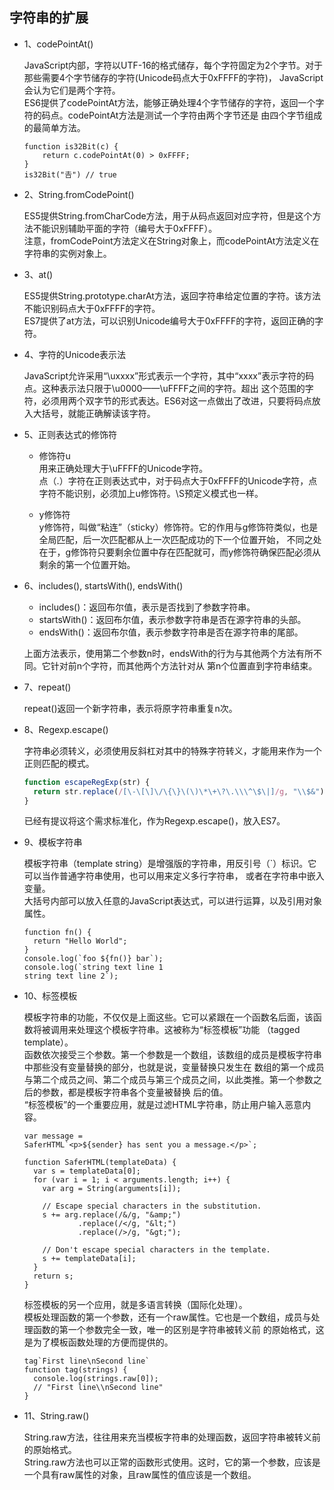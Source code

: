 ## 字符串的扩展  

* 1、codePointAt()  

  JavaScript内部，字符以UTF-16的格式储存，每个字符固定为2个字节。对于那些需要4个字节储存的字符(Unicode码点大于0xFFFF的字符)，
  JavaScript会认为它们是两个字符。  
  ES6提供了codePointAt方法，能够正确处理4个字节储存的字符，返回一个字符的码点。codePointAt方法是测试一个字符由两个字节还是
  由四个字节组成的最简单方法。  
  
  ```
  function is32Bit(c) {
      return c.codePointAt(0) > 0xFFFF;
  }
  is32Bit("𠮷") // true
  ```
  
* 2、String.fromCodePoint()  

  ES5提供String.fromCharCode方法，用于从码点返回对应字符，但是这个方法不能识别辅助平面的字符（编号大于0xFFFF）。  
  注意，fromCodePoint方法定义在String对象上，而codePointAt方法定义在字符串的实例对象上。  
  
* 3、at()  

  ES5提供String.prototype.charAt方法，返回字符串给定位置的字符。该方法不能识别码点大于0xFFFF的字符。  
  ES7提供了at方法，可以识别Unicode编号大于0xFFFF的字符，返回正确的字符。  
  
* 4、字符的Unicode表示法  

  JavaScript允许采用“\uxxxx”形式表示一个字符，其中“xxxx”表示字符的码点。这种表示法只限于\u0000——\uFFFF之间的字符。超出
  这个范围的字符，必须用两个双字节的形式表达。ES6对这一点做出了改进，只要将码点放入大括号，就能正确解读该字符。  
  
* 5、正则表达式的修饰符  

  - 修饰符u  
  用来正确处理大于\uFFFF的Unicode字符。  
  点（.）字符在正则表达式中，对于码点大于0xFFFF的Unicode字符，点字符不能识别，必须加上u修饰符。\S预定义模式也一样。  
  
  - y修饰符  
  y修饰符，叫做“粘连”（sticky）修饰符。它的作用与g修饰符类似，也是全局匹配，后一次匹配都从上一次匹配成功的下一个位置开始，
  不同之处在于，g修饰符只要剩余位置中存在匹配就可，而y修饰符确保匹配必须从剩余的第一个位置开始。  
  
* 6、includes(), startsWith(), endsWith()  

  - includes()：返回布尔值，表示是否找到了参数字符串。
  - startsWith()：返回布尔值，表示参数字符串是否在源字符串的头部。
  - endsWith()：返回布尔值，表示参数字符串是否在源字符串的尾部。  
  
  上面方法表示，使用第二个参数n时，endsWith的行为与其他两个方法有所不同。它针对前n个字符，而其他两个方法针对从
  第n个位置直到字符串结束。  
  
* 7、repeat()  

  repeat()返回一个新字符串，表示将原字符串重复n次。
  
* 8、Regexp.escape()  

  字符串必须转义，必须使用反斜杠对其中的特殊字符转义，才能用来作为一个正则匹配的模式。  
  
  ```js
  function escapeRegExp(str) {
    return str.replace(/[\-\[\]\/\{\}\(\)\*\+\?\.\\\^\$\|]/g, "\\$&");
  }
  ```
  已经有提议将这个需求标准化，作为Regexp.escape()，放入ES7。

* 9、模板字符串  

  模板字符串（template string）是增强版的字符串，用反引号（`）标识。它可以当作普通字符串使用，也可以用来定义多行字符串，
  或者在字符串中嵌入变量。  
  大括号内部可以放入任意的JavaScript表达式，可以进行运算，以及引用对象属性。  
  
  ```
  function fn() {
    return "Hello World";
  }
  console.log(`foo ${fn()} bar`);
  console.log(`string text line 1
  string text line 2`);
  ```

* 10、标签模板  

  模板字符串的功能，不仅仅是上面这些。它可以紧跟在一个函数名后面，该函数将被调用来处理这个模板字符串。这被称为“标签模板”功能
  （tagged template）。  
  函数依次接受三个参数。第一个参数是一个数组，该数组的成员是模板字符串中那些没有变量替换的部分，也就是说，变量替换只发生在
  数组的第一个成员与第二个成员之间、第二个成员与第三个成员之间，以此类推。第一个参数之后的参数，都是模板字符串各个变量被替换
  后的值。  
  “标签模板”的一个重要应用，就是过滤HTML字符串，防止用户输入恶意内容。  
  
  ```
  var message =
  SaferHTML`<p>${sender} has sent you a message.</p>`;

  function SaferHTML(templateData) {
    var s = templateData[0];
    for (var i = 1; i < arguments.length; i++) {
      var arg = String(arguments[i]);
  
      // Escape special characters in the substitution.
      s += arg.replace(/&/g, "&amp;")
              .replace(/</g, "&lt;")
              .replace(/>/g, "&gt;");
  
      // Don't escape special characters in the template.
      s += templateData[i];
    }
    return s;
  }
  ```
  
  标签模板的另一个应用，就是多语言转换（国际化处理）。  
  模板处理函数的第一个参数，还有一个raw属性。它也是一个数组，成员与处理函数的第一个参数完全一致，唯一的区别是字符串被转义前
  的原始格式，这是为了模板函数处理的方便而提供的。  
  
  ```
  tag`First line\nSecond line`
  function tag(strings) {
    console.log(strings.raw[0]);
    // "First line\\nSecond line"
  }
  ```
  
* 11、String.raw()  

  String.raw方法，往往用来充当模板字符串的处理函数，返回字符串被转义前的原始格式。  
  String.raw方法也可以正常的函数形式使用。这时，它的第一个参数，应该是一个具有raw属性的对象，且raw属性的值应该是一个数组。  
